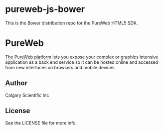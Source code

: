 pureweb-js-bower
================

This is the Bower distribution repo for the PureWeb HTML5 SDK.

# PureWeb

[The PureWeb platform](http://www.calgaryscientific.com/pureweb/) lets you expose your complex or graphics intensive application as a back end service so it can be hosted online and accessed from new interfaces on browsers and mobile devices.

## Author

Calgary Scientific Inc

## License

See the LICENSE file for more info.

